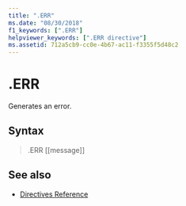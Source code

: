 ```yaml
---
title: ".ERR"
ms.date: "08/30/2018"
f1_keywords: [".ERR"]
helpviewer_keywords: [".ERR directive"]
ms.assetid: 712a5cb9-cc0e-4b67-ac11-f3355f5d48c2
---
```

# .ERR

Generates an error.

## Syntax

> .ERR [[message]]

## See also

- [Directives Reference](../../assembler/masm/directives-reference.md)
